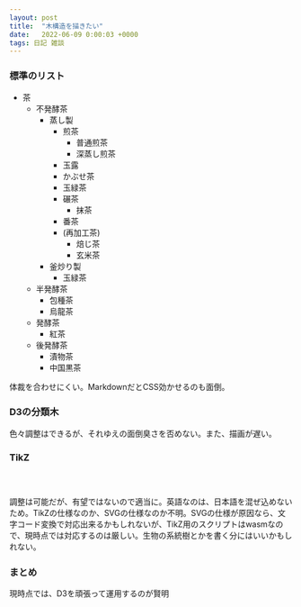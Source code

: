 ```yaml
---
layout: post
title:  "木構造を描きたい"
date:   2022-06-09 0:00:03 +0000
tags: 日記 雑談
---
```


### 標準のリスト
- 茶
  - 不発酵茶
    - 蒸し製
      - 煎茶
        - 普通煎茶
        - 深蒸し煎茶
      - 玉露
      - かぶせ茶
      - 玉緑茶
      - 碾茶
        - 抹茶
      - 番茶
      - (再加工茶)
        - 焙じ茶
        - 玄米茶
    - 釜炒り製
      - 玉緑茶
  - 半発酵茶
    - 包種茶
    - 烏龍茶
  - 発酵茶
    - 紅茶
  - 後発酵茶
    - 漬物茶
    - 中国黒茶

体裁を合わせにくい。MarkdownだとCSS効かせるのも面倒。

### D3の分類木

<div id="app"></div>

<script type="module">

import * as d3 from "https://cdn.skypack.dev/d3@7";
const DATA = {
  name: "茶",
  children: [
    {
      name: "不発酵茶",
      children: [
        {
          name: "蒸し製",
          children: [
            {
              name: "煎茶",
              children: [
                {
                  name: "普通煎茶",
                },
                {
                  name: "深蒸し煎茶",
                },
              ]
            },
            {
              name: "玉露",
            },
            {
              name: "かぶせ茶",
              children: [],
            },
            {
              name: "玉緑茶",
              children: [],
            },
            {
              name: "碾茶",
              children: [
                {
                  name: "抹茶",
                }
              ],
            },
            {
              name: "番茶",
              children: [],
            },
            {
              name: "(再加工茶)",
              children: [
                {
                  name: "焙じ茶"
                },
                {
                  name: "玄米茶"
                }
              ],
            },
          ]
        },
        {
          name: "釜炒り製",
          children: [
            {
              name: "玉緑茶"
            }
          ]
        },
      ]
    },
    {
      name: "半発酵茶",
      children: [
        {
          children: [
            {
              name: "包種茶"
            },
            {
              name: "烏龍茶"
            }
          ]
        }
      ]
    },
    {
      name: "発酵茶",
      children: [
        {
          children: [
            {
              name: "紅茶"
            }
          ]
        }
      ]
    },
    {
      name: "後発酵茶",
      children: [
        {
          children: [
            {
              name: "漬物茶"
            },
            {
              name: "中国黒茶"
            }
          ]
        }
      ]
    }
  ]
}

const width = window.innerWidth;
const height = window.innerWidth;

const tree = (data) => {
  const root = d3.hierarchy(data);
  root.dx = 20;
  root.dy = width / (root.height + 1);
  return d3.tree().nodeSize([root.dx, root.dy])(root);
};

const root = tree(DATA);

const svg = d3.create("svg").attr("viewBox", [0, -height/4, width, height]);

const g = svg
  .append("g")
  .attr("font-family", "sans-serif")
  .attr("font-size", 12)
  .attr("transform", `translate(${root.dx * 2}, ${root.dy})`);

const link = g
  .append("g")
  .attr("fill", "none")
  .attr("stroke", "#555")
  .attr("stroke-opacity", 0.4)
  .attr("stroke-width", 1.5)
  .selectAll("path")
  .data(root.links())
  .join("path")
  .attr(
    "d",
    d3
      .linkHorizontal()
      .x((d) => d.y)
      .y((d) => d.x)
  );

const node = g
  .append("g")
  .attr("stroke-linejoin", "round")
  .attr("stroke-width", 3)
  .selectAll("g")
  .data(root.descendants())
  .join("g")
  .attr("transform", (d) => `translate(${d.y}, ${d.x})`)
  .on("click", (e, d) => clicked(d));

node
  .append("text")
  .attr("x", 0)
  .attr("dy", "0.31em")
  .attr("text-anchor", "end")
  .text((d) => d.data.name)
  .clone(true)
  .lower()
  .attr("stroke", "white");

document.getElementById("app").append(svg.node());

const clicked = (d) => {
  const paths = d3.selectAll("path");
  const ancestors = d.ancestors();
  console.log(paths);
  paths.style("stroke", "#555").style("stroke-opacity", 0.4);

  paths
    .filter((n) => {
      return ancestors.includes(n.target);
    })
    .style("stroke", "red")
    .style("stroke-opacity", 1);
};


</script>

色々調整はできるが、それゆえの面倒臭さを否めない。また、描画が遅い。

### TikZ

<div style="display: flex; justify-content: center;">
<p></p>
<script type="text/tikz">
\begin{tikzpicture}[
  level 1/.style={sibling distance=30mm},
  level 2/.style={sibling distance=10mm}
]
\node {Tea} [grow=right]
  child { node {Unfermented tea}
    child { node {} }
    child { node {} }
  }
  child { node {Semi-fermented tea}
    child { node {} }
  }
  child { node {Fermented tea}
    child { node {} }
  }
  child { node {Post-fermented tea}
    child { node {} }
    child { node {} }
  };
\end{tikzpicture}
</script>
</div>

調整は可能だが、有望ではないので適当に。英語なのは、日本語を混ぜ込めないため。TikZの仕様なのか、SVGの仕様なのか不明。SVGの仕様が原因なら、文字コード変換で対応出来るかもしれないが、TikZ用のスクリプトはwasmなので、現時点では対応するのは厳しい。生物の系統樹とかを書く分にはいいかもしれない。

### まとめ
現時点では、D3を頑張って運用するのが賢明